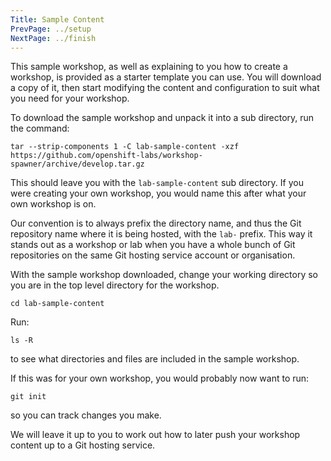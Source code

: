 ```yaml
---
Title: Sample Content
PrevPage: ../setup
NextPage: ../finish
---
```


This sample workshop, as well as explaining to you how to create a workshop, is provided as a starter template you can use. You will download a copy of it, then start modifying the content and configuration to suit what you need for your workshop.

To download the sample workshop and unpack it into a sub directory, run the command:

```execute
tar --strip-components 1 -C lab-sample-content -xzf https://github.com/openshift-labs/workshop-spawner/archive/develop.tar.gz
```

This should leave you with the `lab-sample-content` sub directory. If you were creating your own workshop, you would name this after what your own workshop is on.

Our convention is to always prefix the directory name, and thus the Git repository name where it is being hosted, with the `lab-` prefix. This way it stands out as a workshop or lab when you have a whole bunch of Git repositories on the same Git hosting service account or organisation.

With the sample workshop downloaded, change your working directory so you are in the top level directory for the workshop.

```execute
cd lab-sample-content
```

Run:

```execute
ls -R
```

to see what directories and files are included in the sample workshop.

If this was for your own workshop, you would probably now want to run:

```execute
git init
```

so you can track changes you make.

We will leave it up to you to work out how to later push your workshop content up to a Git hosting service.
